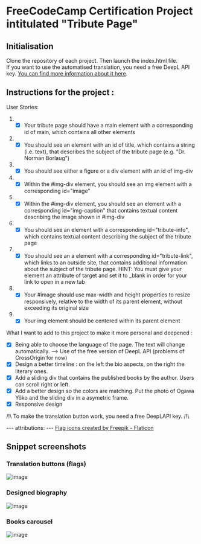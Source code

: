 # FreeCodeCamp Certification Project intitulated "Tribute Page"

## Initialisation 
Clone the repository of each project. Then launch the index.html file. \
If you want to use the automatised translation, you need a free DeepL API key. [You can find more information about it here](https://support.deepl.com/hc/en-us/articles/360020695820-API-Key-for-DeepL-s-API#h_01HM9MFQ195GTHM93RRY63M18W).

## Instructions for the project : 

User Stories:

1. - [x] Your tribute page should have a main element with a corresponding id of main, which contains all other elements
2. - [x] You should see an element with an id of title, which contains a string (i.e. text), that describes the subject of the tribute page (e.g. "Dr. Norman Borlaug")
3. - [x] You should see either a figure or a div element with an id of img-div
4. - [x] Within the #img-div element, you should see an img element with a corresponding id="image"
5. - [x] Within the #img-div element, you should see an element with a corresponding id="img-caption" that contains textual content describing the image shown in #img-div
6. - [x] You should see an element with a corresponding id="tribute-info", which contains textual content describing the subject of the tribute page
7. - [x] You should see an a element with a corresponding id="tribute-link", which links to an outside site, that contains additional information about the subject of the tribute page. HINT: You must give your element an attribute of target and set it to _blank in order for your link to open in a new tab
8. - [x] Your #image should use max-width and height properties to resize responsively, relative to the width of its parent element, without exceeding its original size
9. - [x] Your img element should be centered within its parent element

What I want to add to this project to make it more personal and deepened :

- [x] Being able to choose the language of the page. The text will change automatically. --> Use of the free version of DeepL API (problems of CrossOrigin for now)
- [x] Design a better timeline : on the left the bio aspects, on the right the literary ones. 
- [x] Add a sliding div that contains the published books by the author. Users can scroll right or left.
- [x] Add a better design so the colors are matching. Put the photo of Ogawa Yôko and the sliding div in a asymetric frame.
- [x] Responsive design

/!\ To make the translation button work, you need a free DeepLAPI key. /!\

--- attributions: ---
<a href="https://www.flaticon.com/free-icons/flag" title="flag icons" target="_blank">Flag icons created by Freepik - Flaticon</a>

## Snippet screenshots
### Translation buttons (flags)
![image](https://github.com/user-attachments/assets/df06bded-2f68-4092-b895-960a4d63eb4a)

### Designed biography 
![image](https://github.com/user-attachments/assets/17d9b84c-084d-46a4-843e-e4fe6251c76d)

### Books carousel 
![image](https://github.com/user-attachments/assets/8467312e-a647-4020-9e7e-e0ea2226d35f)




